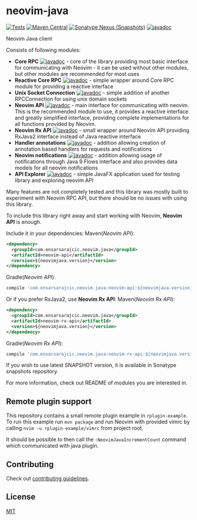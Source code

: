 # neovim-java

[![Tests](https://github.com/esensar/neovim-java/workflows/Tests/badge.svg?branch=master&event=push)](https://github.com/esensar/neovim-java/actions)
[![Maven Central](https://maven-badges.herokuapp.com/maven-central/com.ensarsarajcic.neovim.java/parent/badge.svg)](https://maven-badges.herokuapp.com/maven-central/com.ensarsarajcic.neovim.java/parent)
[![Sonatype Nexus (Snapshots)](https://img.shields.io/nexus/s/com.ensarsarajcic.neovim.java/parent?server=https%3A%2F%2Foss.sonatype.org)](https://oss.sonatype.org/content/repositories/snapshots/com/ensarsarajcic/neovim/java/)
[![javadoc](https://javadoc.io/badge2/com.ensarsarajcic.neovim.java/core-rpc/javadoc.svg)](https://javadoc.io/doc/com.ensarsarajcic.neovim.java)

Neovim Java client

Consists of following modules:
 * **Core RPC** [![javadoc](https://javadoc.io/badge2/com.ensarsarajcic.neovim.java/core-rpc/javadoc.svg)](https://javadoc.io/doc/com.ensarsarajcic.neovim.java/core-rpc) - core of the library providing most basic interface for communicating with Neovim - it can be used without other modules, but other modules are recommended for most uses
 * **Reactive Core RPC**  [![javadoc](https://javadoc.io/badge2/com.ensarsarajcic.neovim.java/reactive-core-rpc/javadoc.svg)](https://javadoc.io/doc/com.ensarsarajcic.neovim.java/reactive-core-rpc) - simple wrapper around Core RPC module for providing a reactive interface
 * **Unix Socket Connection**  [![javadoc](https://javadoc.io/badge2/com.ensarsarajcic.neovim.java/unix-socket-connection/javadoc.svg)](https://javadoc.io/doc/com.ensarsarajcic.neovim.java/unix-socket-connection) - simple addition of another RPCConnection for using unix domain sockets
 * **Neovim API**  [![javadoc](https://javadoc.io/badge2/com.ensarsarajcic.neovim.java/neovim-api/javadoc.svg)](https://javadoc.io/doc/com.ensarsarajcic.neovim.java/neovim-api) - main interface for communicating with neovim. This is the recommended module to use, it provides a reactive interface and greatly simplified interface, providing complete implementations for all functions provided by Neovim.
 * **Neovim Rx API**  [![javadoc](https://javadoc.io/badge2/com.ensarsarajcic.neovim.java/neovim-rx-api/javadoc.svg)](https://javadoc.io/doc/com.ensarsarajcic.neovim.java/neovim-rx-api) - small wrapper around Neovim API providing RxJava2 interface instead of Java reactive interface
 * **Handler annotations**  [![javadoc](https://javadoc.io/badge2/com.ensarsarajcic.neovim.java/handler-annotations/javadoc.svg)](https://javadoc.io/doc/com.ensarsarajcic.neovim.java/handler-annotations) - addition allowing creation of annotation based handlers for requests and notifications
 * **Neovim notifications**  [![javadoc](https://javadoc.io/badge2/com.ensarsarajcic.neovim.java/neovim-notifications/javadoc.svg)](https://javadoc.io/doc/com.ensarsarajcic.neovim.java/neovim-notifications) - addition allowing usage of notifications through Java 9 Flows interface and also provides data models for all neovim notifications
 * **API Explorer**  [![javadoc](https://javadoc.io/badge2/com.ensarsarajcic.neovim.java/api-explorer/javadoc.svg)](https://javadoc.io/doc/com.ensarsarajcic.neovim.java/api-explorer) - simple JavaFX application used for testing library and exploring neovim API

Many features are not completely tested and this library was mostly built to experiment with Neovim RPC API, but there should be no issues with using this library.

To include this library right away and start working with Neovim, **Neovim API** is enough.

Include it in your dependencies:
Maven(*Neovim API*):
```xml
<dependency>
  <groupId>com.ensarsarajcic.neovim.java</groupId>
  <artifactId>neovim-api</artifactId>
  <version>${neovimjava.version}</version>
</dependency>
```
Gradle(*Neovim API*):
```groovy
compile 'com.ensarsarajcic.neovim.java:neovim-api:${neovimjava.version}'
```

Or if you prefer RxJava2, use **Neovim Rx API**:
Maven(*Neovim Rx API*):
```xml
<dependency>
  <groupId>com.ensarsarajcic.neovim.java</groupId>
  <artifactId>neovim-rx-api</artifactId>
  <version>${neovimjava.version}</version>
</dependency>
```
Gradle(*Neovim Rx API*):
```groovy
compile 'com.ensarsarajcic.neovim.java:neovim-rx-api:${neovimjava.version}'
```

If you wish to use latest SNAPSHOT version, it is available in Sonatype snapshots repository.

For more information, check out README of modules you are interested in.

## Remote plugin support
This repository contains a small remote plugin example in `rplugin-example`. To run this example run `mvn package` and run Neovim with provided vimrc by calling `nvim -u rplugin-example/vimrc` from project root.

It should be possible to then call the `:NeovimJavaIncrementCount` command which communicated with java plugin.

## Contributing

Check out [contributing guidelines](CONTRIBUTING.md).

## License

[MIT](LICENSE)
